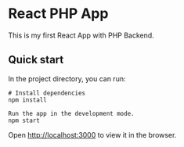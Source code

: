 # React PHP App

This is my first React App with PHP Backend.

## Quick start

In the project directory, you can run:

```
# Install dependencies
npm install

Run the app in the development mode.
npm start
```

Open [http://localhost:3000](http://localhost:3000) to view it in the browser.
